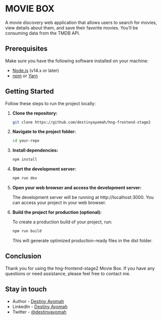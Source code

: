 # MOVIE BOX

A movie discovery web application that allows users to search for movies, view details about them, and save their favorite movies. You’ll be consuming data from the TMDB API.

## Prerequisites

Make sure you have the following software installed on your machine:

- [Node.js](https://nodejs.org/) (v14.x or later)
- [npm](https://www.npmjs.com/) or [Yarn](https://yarnpkg.com/)

## Getting Started

Follow these steps to run the project locally:

1. **Clone the repository:**

   ```bash
   git clone https://github.com/destinyayomah/hng-frontend-stage2
   ```
2. **Navigate to the project folder:**

   ```bash
   cd your-repo
   ```
3. **Install dependencies:**

   ```bash
   npm install
   ```

4. **Start the development server:**

   ```bash
   npm run dev
   ```

5. **Open your web browser and access the development server:**

   The development server will be running at http://localhost:3000. You can access your project in your web browser.

6. **Build the project for production (optional):**
   
   To create a production build of your project, run:

   ```bash
   npm run build
   ```
   This will generate optimized production-ready files in the dist folder.

## Conclusion
Thank you for using the hng-frontend-stage2 Movie Box. If you have any questions or need assistance, please feel free to contact me.

## Stay in touch

- Author - <a href="https://github.com/destinyayomah">Destiny Ayomah</a>
- LinkedIn - <a href="https://www.linkedin.com/in/destiny-ayomah-822286197">Destiny Ayomah</a>
- Twitter - <a href="https://twitter.com/destiny_ayomah?t=57a60xIgFqu4TaLqDhRStQ&s=09">@destinyayomah</a>